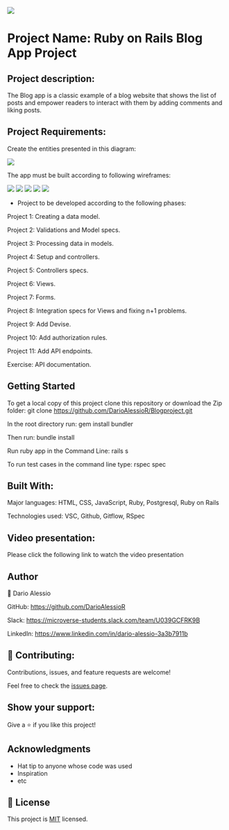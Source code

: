 ![](https://img.shields.io/badge/Microverse-blueviolet)

# Project Name: Ruby on Rails Blog App Project

## Project description:
The Blog app is a classic example of a blog website that shows the list of posts and empower readers to interact with them by adding comments and liking posts.

## Project Requirements:
Create the entities presented in this diagram:

![](images-readme/er_diagram.png)

The app must be built according to following wireframes:

![](images-readme/wireframe1.png)
![](images-readme/wireframe2.png)
![](images-readme/wireframe3.png)
![](images-readme/wireframe4.png)
![](images-readme/wireframe5.png)

- Project to be developed according to the following phases:

Project 1: Creating a data model.

Project 2: Validations and Model specs.

Project 3: Processing data in models.

Project 4: Setup and controllers.

Project 5: Controllers specs.

Project 6: Views.

Project 7: Forms.

Project 8: Integration specs for Views and fixing n+1 problems.

Project 9: Add Devise.

Project 10: Add authorization rules.

Project 11: Add API endpoints.

Exercise: API documentation.


## Getting Started

To get a local copy of this project clone this repository or download the Zip folder: git clone https://github.com/DarioAlessioR/Blogproject.git

In the root directory run: gem install bundler

Then run: bundle install

Run ruby app in the Command Line: rails s

To run test cases in the command line type: rspec spec

## Built With:
Major languages: HTML, CSS, JavaScript, Ruby, Postgresql, Ruby on Rails

Technologies used: VSC, Github, Gitflow, RSpec

## Video presentation:

Please click the following link to watch the video presentation



##  Author
👤 Dario Alessio

GitHub: https://github.com/DarioAlessioR

Slack: https://microverse-students.slack.com/team/U039GCFRK9B

LinkedIn: https://www.linkedin.com/in/dario-alessio-3a3b7911b

## 🤝 Contributing:

Contributions, issues, and feature requests are welcome!

Feel free to check the [issues page](../../issues/).

## Show your support:

Give a ⭐️ if you like this project!

## Acknowledgments

- Hat tip to anyone whose code was used
- Inspiration
- etc

## 📝 License

This project is [MIT](LICENSE) licensed.